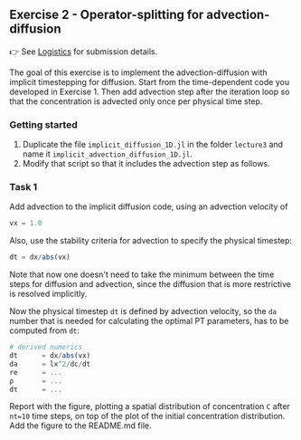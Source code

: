 <!--This file was generated, do not modify it.-->
## Exercise 2 - **Operator-splitting for advection-diffusion**

👉 See [Logistics](/logistics/#submission) for submission details.

The goal of this exercise is to implement the advection-diffusion with implicit timestepping for diffusion. Start from the time-dependent code you developed in Exercise 1. Then add advection step after the iteration loop so that the concentration is advected only once per physical time step.

### Getting started
1. Duplicate the file `implicit_diffusion_1D.jl` in the folder `lecture3` and name it `implicit_advection_diffusion_1D.jl`.
4. Modify that script so that it includes the advection step as follows.

### Task 1
Add advection to the implicit diffusion code, using an advection velocity of

```julia
vx = 1.0
```

Also, use the stability criteria for advection to specify the physical timestep:

```julia
dt = dx/abs(vx)
```

Note that now one doesn't need to take the minimum between the time steps for diffusion and advection, since the diffusion that is more restrictive is resolved implicitly.

Now the physical timestep `dt` is defined by advection velocity, so the `da` number that is needed for calculating the optimal PT parameters, has to be computed from `dt`:

```julia
# derived numerics
dt      = dx/abs(vx)
da      = lx^2/dc/dt
re      = ...
ρ       = ...
dτ      = ...
```

Report with the figure, plotting a spatial distribution of concentration `C` after `nt=10` time steps, on top of the plot of the initial concentration distribution. Add the figure to the README.md file.

